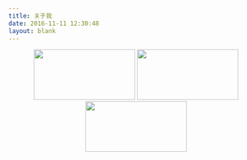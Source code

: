 ```yaml
---
title: 关于我
date: 2016-11-11 12:30:48
layout: blank
---
```

<p style="text-align: center">
    <a href="https://github.com/yangpiena"><img src="/assets/blogImg/github-logo.jpg" style="width: 200px; height: 100px"/></a>     <a href="http://weibo.com/yangpiena"><img src="/assets/blogImg/xlweibo-logo.jpg" style="width: 200px; height: 100px"/></a>      <a href="mailto:yangpiena@gmail.com"><img src="/assets/blogImg/email-logo.jpg" style="width: 200px; height: 100px"/></a>
</p>